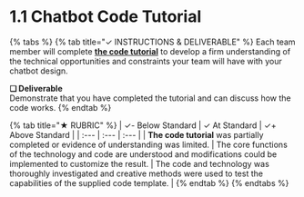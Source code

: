 # 1.1 Chatbot Code Tutorial

{% tabs %}
{% tab title="✓  INSTRUCTIONS & DELIVERABLE" %}
Each team member will complete [**the code tutorial**](https://docs.idew.org/code-chatbot/warm-up-project-outline) to develop a firm understanding of the technical opportunities and constraints your team will have with your chatbot design.

**❏ Deliverable**  
Demonstrate that you have completed the tutorial and can discuss how the code works.
{% endtab %}

{% tab title="★  RUBRIC" %}
| ✓-  Below Standard | ✓  At Standard | ✓+  Above Standard |
| :--- | :--- | :--- |
| **The code tutorial** was partially completed or evidence of understanding was limited. | The core functions of the technology and code are understood and modifications could be implemented to customize the result. | The code and technology was thoroughly investigated and creative methods were used to test the capabilities of the supplied code template. |
{% endtab %}
{% endtabs %}


